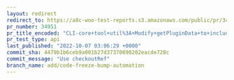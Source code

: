 ```yaml
---
layout: redirect
redirect_to: https://a8c-woo-test-reports.s3.amazonaws.com/public/pr/34951/api/index.html
pr_number: 34951
pr_title_encoded: "CLI-core+tool+util%3A+Modify+getPluginData+to+include+all+data"
pr_test_type: api
last_published: "2022-10-07 03:06:29 +0000"
commit_sha: 4479b1b6ceb9a001b27d37370690202eacde728c
commit_message: "Use checkoutRef"
branch_name: add/code-freeze-bump-automation
---
```

